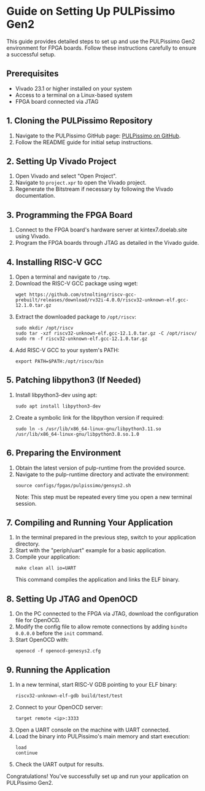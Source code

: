 
# Guide on Setting Up PULPissimo Gen2

This guide provides detailed steps to set up and use the PULPissimo Gen2 environment for FPGA boards. Follow these instructions carefully to ensure a successful setup.

## Prerequisites

- Vivado 23.1 or higher installed on your system
- Access to a terminal on a Linux-based system
- FPGA board connected via JTAG

## 1. Cloning the PULPissimo Repository

1. Navigate to the PULPissimo GitHub page: [PULPissimo on GitHub](https://github.com/hakatu/pulpissimo).
2. Follow the README guide for initial setup instructions.

## 2. Setting Up Vivado Project

1. Open Vivado and select "Open Project".
2. Navigate to `project.xpr` to open the Vivado project.
3. Regenerate the Bitstream if necessary by following the Vivado documentation.

## 3. Programming the FPGA Board

1. Connect to the FPGA board's hardware server at kintex7.doelab.site using Vivado.
2. Program the FPGA boards through JTAG as detailed in the Vivado guide.

## 4. Installing RISC-V GCC

1. Open a terminal and navigate to `/tmp`.
2. Download the RISC-V GCC package using wget:
   ```
   wget https://github.com/stnolting/riscv-gcc-prebuilt/releases/download/rv32i-4.0.0/riscv32-unknown-elf.gcc-12.1.0.tar.gz
   ```
3. Extract the downloaded package to `/opt/riscv`:
   ```
   sudo mkdir /opt/riscv
   sudo tar -xzf riscv32-unknown-elf.gcc-12.1.0.tar.gz -C /opt/riscv/
   sudo rm -f riscv32-unknown-elf.gcc-12.1.0.tar.gz
   ```
4. Add RISC-V GCC to your system's PATH:
   ```
   export PATH=$PATH:/opt/riscv/bin
   ```

## 5. Patching libpython3 (If Needed)

1. Install libpython3-dev using apt:
   ```
   sudo apt install libpython3-dev
   ```
2. Create a symbolic link for the libpython version if required:
   ```
   sudo ln -s /usr/lib/x86_64-linux-gnu/libpython3.11.so /usr/lib/x86_64-linux-gnu/libpython3.8.so.1.0
   ```

## 6. Preparing the Environment

1. Obtain the latest version of pulp-runtime from the provided source.
2. Navigate to the pulp-runtime directory and activate the environment:
   ```
   source configs/fpgas/pulpissimo/gensys2.sh
   ```
   Note: This step must be repeated every time you open a new terminal session.

## 7. Compiling and Running Your Application

1. In the terminal prepared in the previous step, switch to your application directory.
2. Start with the "periph/uart" example for a basic application.
3. Compile your application:
   ```
   make clean all io=UART
   ```
   This command compiles the application and links the ELF binary.

## 8. Setting Up JTAG and OpenOCD

1. On the PC connected to the FPGA via JTAG, download the configuration file for OpenOCD.
2. Modify the config file to allow remote connections by adding `bindto 0.0.0.0` before the `init` command.
3. Start OpenOCD with:
   ```
   openocd -f openocd-genesys2.cfg
   ```

## 9. Running the Application

1. In a new terminal, start RISC-V GDB pointing to your ELF binary:
   ```
   riscv32-unknown-elf-gdb build/test/test
   ```
2. Connect to your OpenOCD server:
   ```
   target remote <ip>:3333
   ```
3. Open a UART console on the machine with UART connected.
4. Load the binary into PULPissimo's main memory and start execution:
   ```
   load
   continue
   ```
5. Check the UART output for results.

Congratulations! You've successfully set up and run your application on PULPissimo Gen2.
